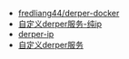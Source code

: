 - [fredliang44/derper-docker](https://github.com/fredliang44/derper-docker)
- [自定义derper服务-纯ip](https://icloudnative.io/posts/custom-derp-servers)
- [derper-ip](https://github.com/yangchuansheng/ip_derper)
- [自定义derper服务](https://blog.lamgc.moe/2023/01/30/how-to-deploy-tailscale-derp-server/)
